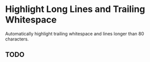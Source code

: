 # Highlight Long Lines and Trailing Whitespace
Automatically highlight trailing whitespace and lines longer than 80 characters.

## TODO
